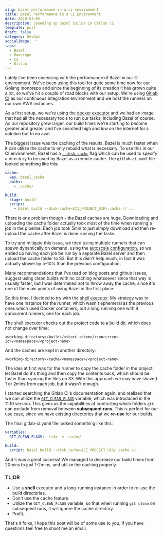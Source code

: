 ```yaml
---
slug: bazel-performance-in-a-ci-environment
title: Bazel Performance in a CI Environment
date: 2020-03-05
description: Speeding up Bazel builds in Gitlab CI.
template: post
draft: false
category: DevOps
socialImage: ''
tags:
  - Bazel
  - Monorepo
  - CI
  - Gitlab
---
```


Lately I've been obsessing with the performance of Bazel in our CI environment. We've been using this tool for quite some time now for our Golang monorepo and since the beginning of its creation it has grown quite a lot, so we've hit a couple of road blocks with our setup. We're using [Gitlab CI](https://docs.gitlab.com/ee/ci/) as our continuous integration environment and we host the runners on our own AWS instances.

As a first setup, we we're using the [docker executor](https://docs.gitlab.com/runner/executors/docker.html) and we had an image that had all the necessary tools to run our tasks, including Bazel of course.
As our repository grew larger, our build times we're starting to become greater and greater and I've searched high and low on the internet for a solution but to no avail.

The biggest issue was the caching of the results. Bazel is much faster when it can utilize the cache to only rebuild what is necessary. To use this in our CI environment, Bazel has a [`--disk-cache`](https://docs.bazel.build/versions/master/remote-caching.html#disk-cache) flag which can be used to specify a directory to be used by Bazel  as a remote cache. The `gitlab-ci.yaml` file looked something like this:

```yaml
cache:
  key: bazel_cache
  paths:
    - .cache/

build:
  stage: build
  script:
    - bazel build --disk-cache=$CI_PROJECT_DIR/.cache //...
```

There is one problem though - the Bazel caches are huge. Downloading and uploading the cache folder actually took most of the time when running a job in the pipeline. Each job took 5min to just simply download and then re-upload the cache after Bazel is done running the tasks.

To try and mitigate this issue, we tried using multiple runners that can spawn dynamically on demand, using the [autoscale configuration](https://docs.gitlab.com/runner/executors/docker.html), so we ended up having each job be run by a separate Bazel server and then upload the cache folder to S3. But this didn't help much, in fact it was actually slower by 5-10% than the previous configuration.

Many recommendations that I've read on blog posts and github issues, suggest using clean builds with no caching whatsoever since that way is usually faster, but I was determined not to throw away the cache, since it's one of the main points of using Bazel in the first place.

So this time, I decided to try with the [shell executor](https://docs.gitlab.com/runner/executors/docker.html). My strategy was to have one instance for the runner, which wasn't ephemeral as the previous ones which used Docker containers, but a long running one with 4 concurrent runners, one for each job.

The shell executor checks out the project code to a build dir, which does not change over time:
```
<working-directory>/builds/<short-token>/<concurrent-id>/<namespace>/<project-name>
```

And the caches are kept in another directory:

```
<working-directory>/cache/<namespace>/<project-name>
```

The idea at first was for the runner to copy the cache folder in the project, let Bazel do it's thing and then copy the contents back, which should be faster than syncing the files on S3. With this approach we may have shaved 1 or 2mins from each job, but it wasn't enough.

I started searching the Gitlab CI's documentation again, and realized that we can utilize the [`GIT_CLEAN_FLAGS`](https://docs.gitlab.com/ee/ci/large_repositories/#git-clean-flags) variable, which was introduced in the 11.10 version. This gives us the capabilities of controlling which folders `git` can exclude from removal between **subsequent runs**. This is perfect for our use case, since we have existing directories that we **re-use** for our builds.

The final gitlab-ci.yaml file looked something like this:

```yaml
variables:
  GIT_CLEAN_FLAGS: -ffdx -e .cache/

build:
  script: bazel build --disk_cache=$CI_PROJECT_DIR/.cache //...
```

And it was a great success! We managed to decrease our build times from 20mins to just 1-2mins, and utilize the caching properly.

### TL;DR

- Use a **shell** executor and a long-running instance in order to re-use the build directories.
- Don't use the cache feature.
- Utilize the `GIT_CLEAN_FLAGS` variable, so that when running `git clean` on subsequent runs, it will ignore the cache directory.
- Profit.

That's it folks, I hope this post will be of some use to you, if you have questions feel free to shoot me an email.